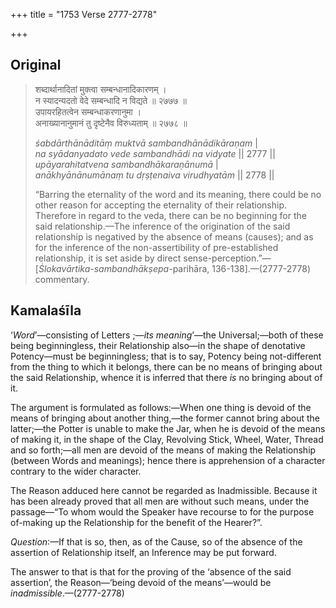 +++
title = "1753 Verse 2777-2778"

+++
## Original 
>
> शब्दार्थानादितां मुक्त्वा सम्बन्धानादिकारणम् ।  
> न स्यादन्यदतो वेदे सम्बन्धादि न विद्यते ॥ २७७७ ॥  
> उपायरहितत्वेन सम्बन्धाकरणानुमा ।  
> अनाख्यानानुमानं तु दृष्टेनैव विरुध्यताम् ॥ २७७८ ॥ 
>
> *śabdārthānāditāṃ muktvā sambandhānādikāraṇam* \|  
> *na syādanyadato vede sambandhādi na vidyate* \|\| 2777 \|\|  
> *upāyarahitatvena sambandhākaraṇānumā* \|  
> *anākhyānānumānaṃ tu dṛṣṭenaiva virudhyatām* \|\| 2778 \|\| 
>
> “Barring the eternality of the word and its meaning, there could be no other reason for accepting the eternality of their relationship. Therefore in regard to the veda, there can be no beginning for the said relationship.—The inference of the origination of the said relationship is negatived by the absence of means (causes); and as for the inference of the non-assertibility of pre-established relationship, it is set aside by direct sense-perception.”—[*Ślokavārtika-sambandhākṣepa*-parihāra, 136-138].—(2777-2778) commentary.



## Kamalaśīla

‘*Word*’—consisting of Letters ;—*its meaning*’—the Universal;—both of these being beginningless, their Relationship also—in the shape of denotative Potency—must be beginningless; that is to say, Potency being not-different from the thing to which it belongs, there can be no means of bringing about the said Relationship, whence it is inferred that there *is* no bringing about of it.

The argument is formulated as follows:—When one thing is devoid of the means of bringing about another thing,—the former cannot bring about the latter;—the Potter is unable to make the Jar, when he is devoid of the means of making it, in the shape of the Clay, Revolving Stick, Wheel, Water, Thread and so forth;—all men are devoid of the means of making the Relationship (between Words and meanings); hence there is apprehension of a character contrary to the wider character.

The Reason adduced here cannot be regarded as Inadmissible. Because it has been already proved that all men are without such means, under the passage—“To whom would the Speaker have recourse to for the purpose of-making up the Relationship for the benefit of the Hearer?”.

*Question*:—If that is so, then, as of the Cause, so of the absence of the assertion of Relationship itself, an Inference may be put forward.

The answer to that is that for the proving of the ‘absence of the said assertion’, the Reason—‘being devoid of the means’—would be *inadmissible*.—(2777-2778)



